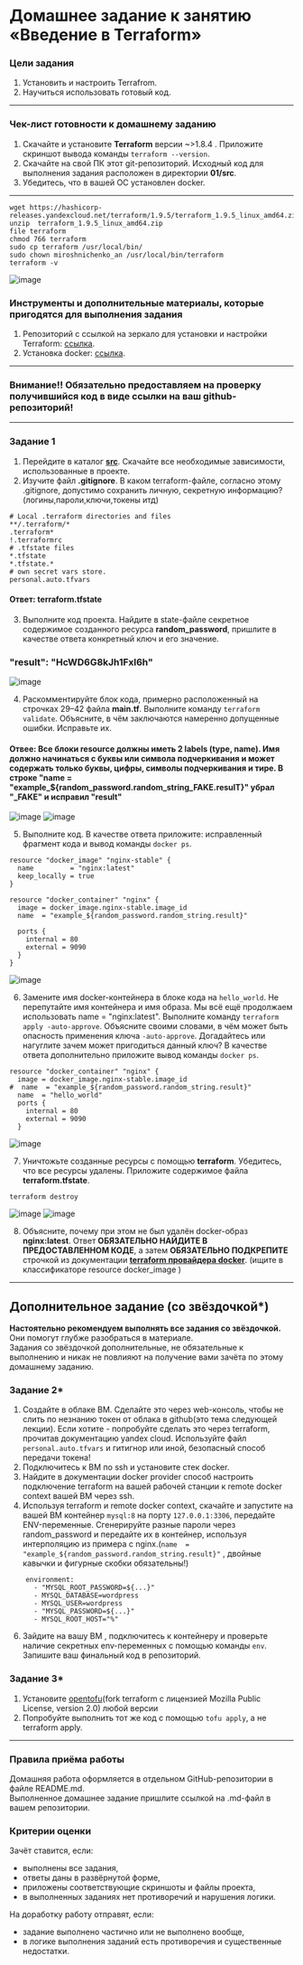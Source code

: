 # Домашнее задание к занятию «Введение в Terraform»

### Цели задания

1. Установить и настроить Terrafrom.
2. Научиться использовать готовый код.

------

### Чек-лист готовности к домашнему заданию

1. Скачайте и установите **Terraform** версии ~>1.8.4 . Приложите скриншот вывода команды ```terraform --version```.
2. Скачайте на свой ПК этот git-репозиторий. Исходный код для выполнения задания расположен в директории **01/src**.
3. Убедитесь, что в вашей ОС установлен docker.

------

```
wget https://hashicorp-releases.yandexcloud.net/terraform/1.9.5/terraform_1.9.5_linux_amd64.zip
unzip  terraform_1.9.5_linux_amd64.zip
file terraform
chmod 766 terraform
sudo cp terraform /usr/local/bin/
sudo chown miroshnichenko_an /usr/local/bin/terraform
terraform -v
``` 
![image](https://github.com/anmiroshnichenko/shdevops/blob/shvirtd/terraform-01/screenshots/0.jpg)

### Инструменты и дополнительные материалы, которые пригодятся для выполнения задания

1. Репозиторий с ссылкой на зеркало для установки и настройки Terraform: [ссылка](https://github.com/netology-code/devops-materials).
2. Установка docker: [ссылка](https://docs.docker.com/engine/install/ubuntu/). 
------
### Внимание!! Обязательно предоставляем на проверку получившийся код в виде ссылки на ваш github-репозиторий!
------

### Задание 1

1. Перейдите в каталог [**src**](https://github.com/netology-code/ter-homeworks/tree/main/01/src). Скачайте все необходимые зависимости, использованные в проекте. 
2. Изучите файл **.gitignore**. В каком terraform-файле, согласно этому .gitignore, допустимо сохранить личную, секретную информацию?(логины,пароли,ключи,токены итд)
```
# Local .terraform directories and files
**/.terraform/*
.terraform*
!.terraformrc
# .tfstate files
*.tfstate
*.tfstate.*
# own secret vars store.
personal.auto.tfvars
```
#### Ответ: terraform.tfstate

3. Выполните код проекта. Найдите  в state-файле секретное содержимое созданного ресурса **random_password**, пришлите в качестве ответа конкретный ключ и его значение.
### "result": "HcWD6G8kJh1Fxl6h"
![image](https://github.com/anmiroshnichenko/shdevops/blob/shvirtd/terraform-01/screenshots/1_3.jpg)

4. Раскомментируйте блок кода, примерно расположенный на строчках 29–42 файла **main.tf**.
Выполните команду ```terraform validate```. Объясните, в чём заключаются намеренно допущенные ошибки. Исправьте их.
#### Отвее:  Все блоки resource должны иметь 2 labels (type, name). Имя должно начинаться с буквы или символа подчеркивания и может содержать только буквы, цифры, символы подчеркивания и тире. В строке "name  = "example_${random_password.random_string_FAKE.resulT}" убрал "_FAKE" и исправил "result"

![image](https://github.com/anmiroshnichenko/shdevops/blob/shvirtd/terraform-01/screenshots/1_4.jpg)
![image](https://github.com/anmiroshnichenko/shdevops/blob/shvirtd/terraform-01/screenshots/1_4_0.jpg)

5. Выполните код. В качестве ответа приложите: исправленный фрагмент кода и вывод команды ```docker ps```.
```
resource "docker_image" "nginx-stable" {
  name         = "nginx:latest"
  keep_locally = true
}

resource "docker_container" "nginx" {
  image = docker_image.nginx-stable.image_id
  name  = "example_${random_password.random_string.result}"

  ports {
    internal = 80
    external = 9090
  }
}
```
![image](https://github.com/anmiroshnichenko/shdevops/blob/shvirtd/terraform-01/screenshots/1_5.jpg)

6. Замените имя docker-контейнера в блоке кода на ```hello_world```. Не перепутайте имя контейнера и имя образа. Мы всё ещё продолжаем использовать name = "nginx:latest". Выполните команду ```terraform apply -auto-approve```.
Объясните своими словами, в чём может быть опасность применения ключа  ```-auto-approve```. Догадайтесь или нагуглите зачем может пригодиться данный ключ? В качестве ответа дополнительно приложите вывод команды ```docker ps```.
```
resource "docker_container" "nginx" {
  image = docker_image.nginx-stable.image_id
#  name  = "example_${random_password.random_string.result}"
  name  = "hello_world"
  ports {
    internal = 80
    external = 9090
  }
```
![image](https://github.com/anmiroshnichenko/shdevops/blob/shvirtd/terraform-01/screenshots/1_6.jpg)

7. Уничтожьте созданные ресурсы с помощью **terraform**. Убедитесь, что все ресурсы удалены. Приложите содержимое файла **terraform.tfstate**. 
```
terraform destroy
```
![image](https://github.com/anmiroshnichenko/shdevops/blob/shvirtd/terraform-01/screenshots/1_7.jpg)
![image](https://github.com/anmiroshnichenko/shdevops/blob/shvirtd/terraform-01/screenshots/1_7_1.jpg)

8. Объясните, почему при этом не был удалён docker-образ **nginx:latest**. Ответ **ОБЯЗАТЕЛЬНО НАЙДИТЕ В ПРЕДОСТАВЛЕННОМ КОДЕ**, а затем **ОБЯЗАТЕЛЬНО ПОДКРЕПИТЕ** строчкой из документации [**terraform провайдера docker**](https://docs.comcloud.xyz/providers/kreuzwerker/docker/latest/docs).  (ищите в классификаторе resource docker_image )


------

## Дополнительное задание (со звёздочкой*)

**Настоятельно рекомендуем выполнять все задания со звёздочкой.** Они помогут глубже разобраться в материале.   
Задания со звёздочкой дополнительные, не обязательные к выполнению и никак не повлияют на получение вами зачёта по этому домашнему заданию. 

### Задание 2*

1. Создайте в облаке ВМ. Сделайте это через web-консоль, чтобы не слить по незнанию токен от облака в github(это тема следующей лекции). Если хотите - попробуйте сделать это через terraform, прочитав документацию yandex cloud. Используйте файл ```personal.auto.tfvars``` и гитигнор или иной, безопасный способ передачи токена!
2. Подключитесь к ВМ по ssh и установите стек docker.
3. Найдите в документации docker provider способ настроить подключение terraform на вашей рабочей станции к remote docker context вашей ВМ через ssh.
4. Используя terraform и  remote docker context, скачайте и запустите на вашей ВМ контейнер ```mysql:8``` на порту ```127.0.0.1:3306```, передайте ENV-переменные. Сгенерируйте разные пароли через random_password и передайте их в контейнер, используя интерполяцию из примера с nginx.(```name  = "example_${random_password.random_string.result}"```  , двойные кавычки и фигурные скобки обязательны!) 
```
    environment:
      - "MYSQL_ROOT_PASSWORD=${...}"
      - MYSQL_DATABASE=wordpress
      - MYSQL_USER=wordpress
      - "MYSQL_PASSWORD=${...}"
      - MYSQL_ROOT_HOST="%"
```

6. Зайдите на вашу ВМ , подключитесь к контейнеру и проверьте наличие секретных env-переменных с помощью команды ```env```. Запишите ваш финальный код в репозиторий.

### Задание 3*
1. Установите [opentofu](https://opentofu.org/)(fork terraform с лицензией Mozilla Public License, version 2.0) любой версии
2. Попробуйте выполнить тот же код с помощью ```tofu apply```, а не terraform apply.
------

### Правила приёма работы

Домашняя работа оформляется в отдельном GitHub-репозитории в файле README.md.   
Выполненное домашнее задание пришлите ссылкой на .md-файл в вашем репозитории.

### Критерии оценки

Зачёт ставится, если:

* выполнены все задания,
* ответы даны в развёрнутой форме,
* приложены соответствующие скриншоты и файлы проекта,
* в выполненных заданиях нет противоречий и нарушения логики.

На доработку работу отправят, если:

* задание выполнено частично или не выполнено вообще,
* в логике выполнения заданий есть противоречия и существенные недостатки. 
